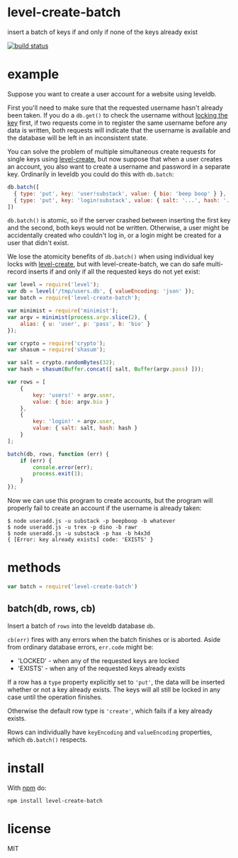# level-create-batch

insert a batch of keys if and only if none of the keys already exist

[![build status](https://secure.travis-ci.org/substack/level-create-batch.png)](http://travis-ci.org/substack/level-create-batch)

# example

Suppose you want to create a user account for a website using leveldb.

First you'll need to make sure that the requested username hasn't already been
taken. If you do a `db.get()` to check the username without
[locking the key](https://npmjs.org/package/level-lock) first, if two requests
come in to register the same username before any data is written, both requests
will indicate that the username is available and the database will be left in an
inconsistent state.

You can solve the problem of multiple simultaneous create requests for single
keys using [level-create](https://npmjs.org/package/level-create), but now
suppose that when a user creates an account, you also want to create a username
and password in a separate key. Ordinarily in leveldb you could do this with
`db.batch`:

``` js
db.batch([
  { type: 'put', key: 'user!substack', value: { bio: 'beep boop' } },
  { type: 'put', key: 'login!substack', value: { salt: '...', hash: '...' } }
])
```

`db.batch()` is atomic, so if the server crashed between inserting the first key
and the second, both keys would not be written. Otherwise, a user might be
accidentally created who couldn't log in, or a login might be created for a user
that didn't exist.

We lose the atomicity benefits of `db.batch()` when using individual key locks
with [level-create](https://npmjs.org/package/level-create), but with
level-create-batch, we can do safe multi-record inserts if and only if all the
requested keys do not yet exist:

``` js
var level = require('level');
var db = level('/tmp/users.db', { valueEncoding: 'json' });
var batch = require('level-create-batch');

var minimist = require('minimist');
var argv = minimist(process.argv.slice(2), {
    alias: { u: 'user', p: 'pass', b: 'bio' }
});

var crypto = require('crypto');
var shasum = require('shasum');

var salt = crypto.randomBytes(32);
var hash = shasum(Buffer.concat([ salt, Buffer(argv.pass) ]));

var rows = [
    {
        key: 'users!' + argv.user,
        value: { bio: argv.bio }
    },
    {
        key: 'login!' + argv.user,
        value: { salt: salt, hash: hash }
    }
];

batch(db, rows, function (err) {
    if (err) {
        console.error(err);
        process.exit(1);
    }
});
```

Now we can use this program to create accounts, but the program will properly
fail to create an account if the username is already taken:

```
$ node useradd.js -u substack -p beepboop -b whatever
$ node useradd.js -u trex -p dino -b rawr
$ node useradd.js -u substack -p hax -b h4x3d
{ [Error: key already exists] code: 'EXISTS' }
```

# methods

``` js
var batch = require('level-create-batch')
```

## batch(db, rows, cb)

Insert a batch of `rows` into the leveldb database `db`.

`cb(err)` fires with any errors when the batch finishes or is aborted.
Aside from ordinary database errors, `err.code` might be:

* 'LOCKED' - when any of the requested keys are locked
* 'EXISTS' - when any of the requested keys already exists

If a row has a `type` property explicitly set to `'put'`, the data will be
inserted whether or not a key already exists. The keys will all still be locked
in any case until the operation finishes.

Otherwise the default row type is `'create'`, which fails if a key already
exists.

Rows can individually have `keyEncoding` and `valueEncoding` properties, which
`db.batch()` respects.

# install

With [npm](https://npmjs.org/package/level-create-batch) do:

```
npm install level-create-batch
```

# license

MIT
